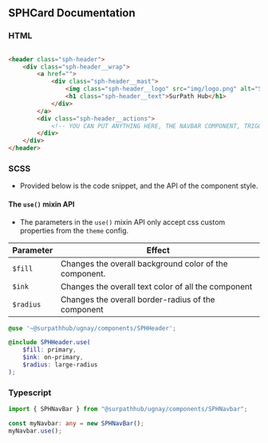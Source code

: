## SPHCard Documentation
### HTML

```html

<header class="sph-header">
    <div class="sph-header__wrap">
        <a href="">
            <div class="sph-header__mast">
                <img class="sph-header__logo" src="img/logo.png" alt="SPH Logo">
                <h1 class="sph-header__text">SurPath Hub</h1>
            </div>
        </a>
        <div class="sph-header__actions">
            <!-- YOU CAN PUT ANYTHING HERE, THE NAVBAR COMPONENT, TRIGGERS, CUSTOM ELEMENTS, ETC -->
        </div>
    </div>
</header>
```
### SCSS
- Provided below is the code snippet, and the API of the component style.
#### The `use()` mixin API
- The parameters in the `use()` mixin API only accept css custom properties from the `theme` config.

| Parameter | Effect                                                 |
|-----------|--------------------------------------------------------|
| `$fill`   | Changes the overall background color of the component. |
| `$ink`    | Changes the overall text color of all the component    |
| `$radius` | Changes the overall border-radius of the component     |
```scss
@use '~@surpathhub/ugnay/components/SPHHeader';

@include SPHHeader.use(
    $fill: primary,
    $ink: on-primary,
    $radius: large-radius
);
```
### Typescript
```typescript
import { SPHNavBar } from "@surpathhub/ugnay/components/SPHNavbar";

const myNavbar: any = new SPHNavBar();
myNavbar.use();
```